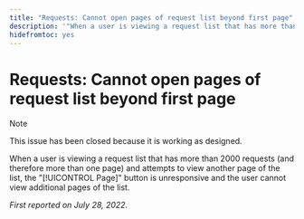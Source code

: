 ```yaml
---
title: "Requests: Cannot open pages of request list beyond first page"
description: '"When a user is viewing a request list that has more than 2000 requests (and therefore more than one page) and attempts to view another page of the list, the [!UICONTROL Page X] button is unresponsive and the user cannot view additional pages of the list.'
hidefromtoc: yes
---
```


# Requests: Cannot open pages of request list beyond first page

>[!NOTE]
>
> This issue has been closed because it is working as designed.

When a user is viewing a request list that has more than 2000 requests (and therefore more than one page) and attempts to view another page of the list, the "[!UICONTROL Page]" button is unresponsive and the user cannot view additional pages of the list.

_First reported on July 28, 2022._

